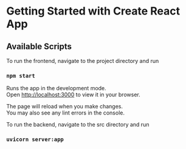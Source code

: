 # Getting Started with Create React App

## Available Scripts

To run the frontend, navigate to the project directory and run

### `npm start`

Runs the app in the development mode.\
Open [http://localhost:3000](http://localhost:3000) to view it in your browser.

The page will reload when you make changes.\
You may also see any lint errors in the console.

To run the backend, navigate to the src directory and run

### `uvicorn server:app`
